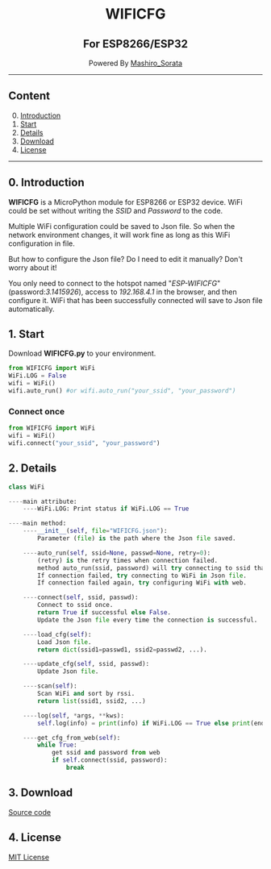 <div align="center"><h1>WIFICFG</h1></div>
<div align="center"><h2>For ESP8266/ESP32</h2></div>
<div align="center">Powered By <a href="https://github.com/Mashiro-Sorata">Mashiro_Sorata</a></div>

---

## Content
0. [Introduction](#u0)
1. [Start](#u1)
2. [Details](#u2)
3. [Download](#u3)
4. [License](#u4)

---

<h2 id="u0">0. Introduction</h2>

__WIFICFG__  is a MicroPython module for ESP8266 or ESP32 device. WiFi could be set without writing the _SSID_ and _Password_ to the code.

Multiple WiFi configuration could be saved to Json file. So when the network environment changes, it will work fine as long as this WiFi configuration in file.

But how to configure the Json file? Do I need to edit it manually? Don't worry about it!

You only need to connect to the hotspot named "_ESP-WIFICFG_" (password:_3.1415926_), access to _192.168.4.1_ in the browser, and then configure it. WiFi that has been successfully connected will save to Json file automatically.

<h2 id="u1">1. Start</h2>

Download __WIFICFG.py__ to your environment.

```PYTHON
from WIFICFG import WiFi
WiFi.LOG = False
wifi = WiFi()
wifi.auto_run() #or wifi.auto_run("your_ssid", "your_password")
```

### Connect once

```PYTHON
from WIFICFG import WiFi
wifi = WiFi()
wifi.connect("your_ssid", "your_password")
```

<h2 id="u2">2. Details</h2>

```PYTHON
class WiFi

----main attribute:
    ----WiFi.LOG: Print status if WiFi.LOG == True

----main method:
    ----__init__(self, file="WIFICFG.json"):
        Parameter (file) is the path where the Json file saved.

    ----auto_run(self, ssid=None, passwd=None, retry=0):
        (retry) is the retry times when connection failed.
        method auto_run(ssid, password) will try connecting to ssid that gived in function firstly.
        If connection failed, try connecting to WiFi in Json file.
        If connection failed again, try configuring WiFi with web.

    ----connect(self, ssid, passwd):
        Connect to ssid once.
        return True if successful else False.
        Update the Json file every time the connection is successful.

    ----load_cfg(self):
        Load Json file.
        return dict(ssid1=passwd1, ssid2=passwd2, ...).

    ----update_cfg(self, ssid, passwd):
        Update Json file.

    ----scan(self):
        Scan WiFi and sort by rssi.
        return list(ssid1, ssid2, ...)

    ----log(self, *args, **kws):
        self.log(info) = print(info) if WiFi.LOG == True else print(end="")

    ----get_cfg_from_web(self):
        while True:
            get ssid and password from web
            if self.connect(ssid, password):
                break
```

<h2 id="u3">3. Download</h2>

[Source code](https://github.com/Mashiro-Sorata/ESP-WIFICFG/archive/v1.0.zip)

<h2 id="u4">4. License</h2>

[MIT License](https://github.com/Mashiro-Sorata/ESP-WIFICFG/blob/master/LICENSE)
